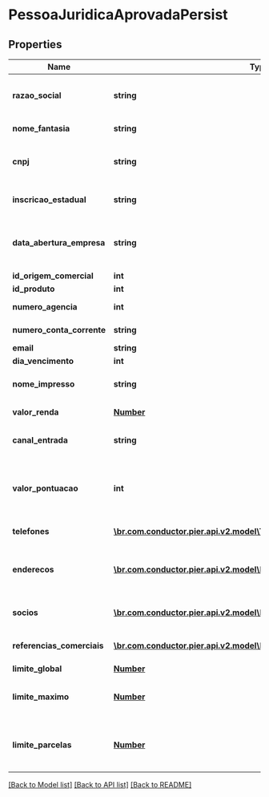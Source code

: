 # PessoaJuridicaAprovadaPersist

## Properties
Name | Type | Description | Notes
------------ | ------------- | ------------- | -------------
**razao_social** | **string** | Apresenta o nome completo da raz\u00E3o social (nome empresarial)&#39;. | 
**nome_fantasia** | **string** | Apresenta o nome fantasia da empresa. | [optional] 
**cnpj** | **string** | N\u00FAmero do Cadastro Nacional de Pessoa Juridica (CNPJ) | 
**inscricao_estadual** | **string** | N\u00FAmero da Inscri\u00E7\u00E3o Estadual (IE). | [optional] 
**data_abertura_empresa** | **string** | Data de abertura da empresa, essa data deve ser informada no formato: aaaa-MM-dd. | 
**id_origem_comercial** | **int** | Id da origem comercial | 
**id_produto** | **int** | Id do produto | 
**numero_agencia** | **int** | N\u00FAmero da ag\u00EAncia. | [optional] 
**numero_conta_corrente** | **string** | N\u00FAmero da conta corrente. | [optional] 
**email** | **string** | Email da empresa | [optional] 
**dia_vencimento** | **int** | Dia vencimento | 
**nome_impresso** | **string** | Nome que deve ser impresso no cart\u00E3o | [optional] 
**valor_renda** | [**Number**](Number.md) | Apresenta o valor da renda compravada | [optional] 
**canal_entrada** | **string** | Indica o canal pelo qual o cadastro do cliente foi realizado | [optional] 
**valor_pontuacao** | **int** | Indica o valor da pontua\u00E7\u00E3o atribuido ao cliente (caso n\u00E3o informado ser\u00E1 atribuido o valor = 0) | [optional] 
**telefones** | [**\br.com.conductor.pier.api.v2.model\TelefonePessoaAprovadaPersist[]**](TelefonePessoaAprovadaPersist.md) | Apresenta os telefones da empresa | [optional] 
**enderecos** | [**\br.com.conductor.pier.api.v2.model\EnderecoAprovadoPersist[]**](EnderecoAprovadoPersist.md) | Pode ser informado os seguintes tipos de endere\u00E7o: Residencial, Comercial, e Outros | 
**socios** | [**\br.com.conductor.pier.api.v2.model\PessoaPersist[]**](PessoaPersist.md) | Apresenta os dados dos s\u00F3cios da empresa, caso exista | [optional] 
**referencias_comerciais** | [**\br.com.conductor.pier.api.v2.model\RefenciaComercialAprovadoPersist[]**](RefenciaComercialAprovadoPersist.md) | Apresenta os dados das refer\u00EAncias comerciais | [optional] 
**limite_global** | [**Number**](Number.md) | Valor do Limite Global | 
**limite_maximo** | [**Number**](Number.md) | Valor m\u00E1ximo do limite de cr\u00E9dito para realizar transa\u00E7\u00F5es | 
**limite_parcelas** | [**Number**](Number.md) | Valor do limite de cr\u00E9dito acumulado da soma das parcelas das compras | 

[[Back to Model list]](../README.md#documentation-for-models) [[Back to API list]](../README.md#documentation-for-api-endpoints) [[Back to README]](../README.md)


